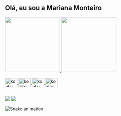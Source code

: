 ## Olá, eu sou a Mariana Monteiro

<div>
<a href="https://github.com/koalamonteiro">
 <img loading="lazy" height="180em" src="https://github-readme-stats.vercel.app/api?username=koalamonteiro&show_icons=true&theme=dracula&include_all_commits=true&count_private=true"/>
<img loading="lazy" height="180em" src="https://github-readme-stats.vercel.app/api/top-langs/?username=koalamonteiro&layout=compact&langs_count=7&theme=dracula"/>
</div>

<div style="display: inline_block"><br>
  <img align="center" alt="koala-java" height="30" width="40" src="https://cdn.jsdelivr.net/gh/devicons/devicon@latest/icons/java/java-original.svg" />
  <img align="center" alt="koala-Js" height="30" width="40" src="https://cdn.jsdelivr.net/gh/devicons/devicon@latest/icons/javascript/javascript-original.svg" />
  <img align="center" alt="koala-HTML" height="30" width="40" src="https://cdn.jsdelivr.net/gh/devicons/devicon@latest/icons/html5/html5-original.svg" />
  <img align="center" alt="koala-CSS" height="30" width="40" src="https://cdn.jsdelivr.net/gh/devicons/devicon@latest/icons/css3/css3-original.svg" />
</div>

  ##
 
<div> 
  
  <a href = "monteiromariana721@gmail.com"><img src="https://img.shields.io/badge/-Gmail-%23333?style=for-the-badge&logo=gmail&logoColor=white" target="_blank"></a>
  <a href="https://www.linkedin.com/in/mariana-monteiro-5abb4727a" target="_blank"><img src="https://img.shields.io/badge/-LinkedIn-%230077B5?style=for-the-badge&logo=linkedin&logoColor=white" target="_blank"></a> 
  
</div>

![Snake animation](https://github.com/koalamonteiro/koalamonteiro/blob/output/github-contribution-grid-snake.svg)
